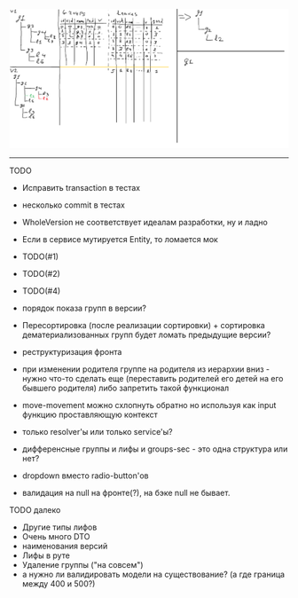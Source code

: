 ![Alt text](ActionSchema.png?raw=true "Schema")

----------
TODO
- Исправить transaction в тестах 
- несколько commit в тестах
- WholeVersion не соответствует идеалам разработки, ну и ладно
- Если в сервисе мутируется Entity, то ломается мок

- TODO(#1)
- TODO(#2)
- TODO(#4)
- порядок показа групп в версии?
- Пересортировка (после реализации сортировки) + сортировка дематериализованных групп будет ломать предыдущие версии?

- реструктуризация фронта

- при изменении родителя группе на родителя из иерархии вниз - нужно что-то сделать еще (переставить родителей его детей на его бывшего родителя) либо запретить такой функционал
- move-movement можно схлопнуть обратно но используя как input функцию проставляющую контекст
- только resolver'ы или только service'ы?
- дифференсные группы и лифы и groups-sec - это одна структура или нет?
- dropdown вместо radio-button'ов
- валидация на null на фронте(?), на бэке null не бывает.

TODO далеко
- Другие типы лифов
- Очень много DTO
- наименования версий
- Лифы в руте
- Удаление группы ("на совсем")
- а нужно ли валидировать модели на существование? (а где граница между 400 и 500?)